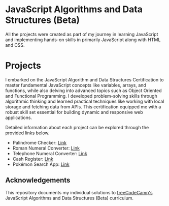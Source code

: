 # JavaScript Algorithms and Data Structures (Beta)

All the projects were created as part of my journey in learning JavaScript and implementing hands-on skills in primarily JavaScript along with HTML and CSS.

# Projects

I embarked on the JavaScript Algorithm and Data Structures Certification to master fundamental JavaScript concepts like variables, arrays, and functions, while also delving into advanced topics such as Object Oriented and Functional Programming. I developed problem-solving skills through algorithmic thinking and learned practical techniques like working with local storage and fetching data from APIs. This certification equipped me with a robust skill set essential for building dynamic and responsive web applications.

Detailed information about each project can be explored through the provided links below.

- Palindrome Checker: [Link](https://sourabhaprasad.github.io/fcc-javascript/palindrome-checker/)
- Roman Numeral Converter: [Link](https://sourabhaprasad.github.io/fcc-javascript/roman-numeral-converter/)
- Telephone Numeral Converter: [Link](https://sourabhaprasad.github.io/fcc-javascript/telephone-numeral-validater/)
- Cash Register: [Link](https://sourabhaprasad.github.io/fcc-javascript/cash-register/)
- Pokémon Search App: [Link](https://sourabhaprasad.github.io/fcc-javascript/pok%C3%A9mon-search-app/)

## Acknowledgements

This repository documents my individual solutions to [freeCodeCamp's](https://www.freecodecamp.org/) JavaScript Algorithms and Data Structures (Beta) curriculum.
